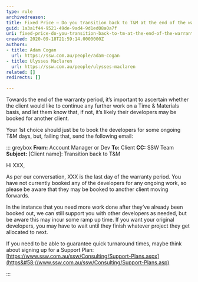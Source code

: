 ```yaml
---
type: rule
archivedreason: 
title: Fixed Price – Do you transition back to T&M at the end of the warranty period?
guid: 1a3a1f44-9521-49de-9ad4-9d1ed08a0a7f
uri: fixed-price-do-you-transition-back-to-tm-at-the-end-of-the-warranty-period
created: 2020-09-18T21:59:14.0000000Z
authors:
- title: Adam Cogan
  url: https://ssw.com.au/people/adam-cogan
- title: Ulysses Maclaren
  url: https://ssw.com.au/people/ulysses-maclaren
related: []
redirects: []

---
```


Towards the end of the warranty period, it’s important to ascertain whether the client would like to continue any further work on a Time & Materials basis, and let them know that, if not, it’s likely their developers may be booked for another client.

Your 1st choice should just be to book the developers for some ongoing T&M days, but, failing that, send the following email:

<!--endintro-->


::: greybox
 **From:** Account Manager or Dev
 **To:** Client
 **CC:** SSW Team 
 **Subject:** [Client name]: Transition back to T&M

Hi XXX,

As per our conversation, XXX is the last day of the warranty period. You have not currently booked any of the developers for any ongoing work, so please be aware that they may be booked to another client moving forwards.

In the instance that you need more work done after they’ve already been booked out, we can still support you with other developers as needed, but be aware this may incur some ramp up time. If you want your original developers, you may have to wait until they finish whatever project they get allocated to next.

If you need to be able to guarantee quick turnaround times, maybe think about signing up for a Support Plan: [https://www.ssw.com.au/ssw/Consulting/Support-Plans.aspx](https&#58;//www.ssw.com.au/ssw/Consulting/Support-Plans.asp)


:::
